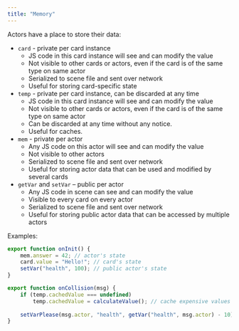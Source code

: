 ```yaml
---
title: "Memory"
---
```


Actors have a place to store their data:

* `card` - private per card instance
  * JS code in this card instance will see and can modify the value
  * Not visible to other cards or actors, even if the card is of the same type on same actor
  * Serialized to scene file and sent over network
  * Useful for storing card-specific state
* `temp` - private per card instance, can be discarded at any time 
  * JS code in this card instance will see and can modify the value
  * Not visible to other cards or actors, even if the card is of the same type on same actor
  * Can be discarded at any time without any notice.
  * Useful for caches. 
* `mem` - private per actor
  * Any JS code on this actor will see and can modify the value
  * Not visible to other actors
  * Serialized to scene file and sent over network
  * Useful for storing actor data that can be used and modified by several cards
* `getVar` and `setVar` – public per actor
  * Any JS code in scene can see and can modify the value
  * Visible to every card on every actor
  * Serialized to scene file and sent over network
  * Useful for storing public actor data that can be accessed by multiple actors

Examples:

```js
export function onInit() {
    mem.answer = 42; // actor's state
    card.value = "Hello!"; // card's state
    setVar("health", 100); // public actor's state
}

export function onCollision(msg) {
    if (temp.cachedValue === undefined)
        temp.cachedValue = calculateValue(); // cache expensive values
        
    setVarPlease(msg.actor, "health", getVar("health", msg.actor) - 10); // ask another actor to modify its variable
}
```  